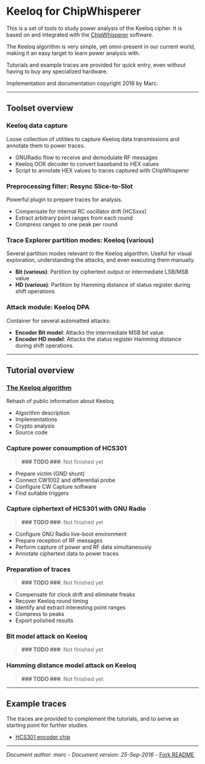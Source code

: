 <meta charset="UTF-8">

Keeloq for ChipWhisperer
========================

This is a set of tools to study power analysis of the Keeloq cipher.  It
is based on and integrated with the [ChipWhisperer](https://wiki.newae.com/)
software.

The Keeloq algorithm is very simple, yet omni-present in our current
world, making it an easy target to learn power analysis with.

Tutorials and example traces are provided for quick entry, even without
having to buy any specialized hardware.

Implementation and documentation copyright 2016 by Marc.
_________________________________________________________________________


Toolset overview
----------------

### Keeloq data capture

Loose collection of utilities to capture Keeloq data transmissions and
annotate them to power traces.

  - GNURadio flow to receive and demodulate RF messages
  - Keeloq OOK decoder to convert baseband to HEX values
  - Script to annotate HEX values to traces captured with ChipWhisperer


### Preprocessing filter: Resync Slice-to-Slot

Powerful plugin to prepare traces for analysis.

  - Compensate for internal RC oscillator drift (HCSxxx)
  - Extract arbitrary point ranges from each round
  - Compress ranges to one peak per round


### Trace Explorer partition modes: Keeloq (various)

Several partition modes relevant to the Keeloq algorithm.  Useful for visual
exploration, understanding the attacks, and even executing them manually.

  - **Bit (various)**: Partition by ciphertext output or intermediate
                       LSB/MSB value
  - **HD (various)**:  Partition by Hamming distance of status register
                       during shift operations


### Attack module: Keeloq DPA

Container for several automatted attacks:

  - **Encoder Bit model**: Attacks the intermediate MSB bit value.
  - **Encoder HD model**:  Attacks the status register Hamming distance
                           during shift operations.

_________________________________________________________________________


Tutorial overview
-----------------

### [The Keeloq algorithm](keeloq_algorithm/keeloq_algorithm.md)

Rehash of public information about Keeloq.

  - Algorithm description
  - Implementations
  - Crypto analysis
  - Source code


### Capture power consumption of HCS301

> **### TODO ###**: Not finished yet

  - Prepare victim (GND shunt)
  - Connect CW1002 and differential probe
  - Configure CW Capture software
  - Find suitable triggers


### Capture ciphertext of HCS301 with GNU Radio

> **### TODO ###**: Not finished yet

  - Configure GNU Radio live-boot environment
  - Prepare reception of RF messages
  - Perform capture of power and RF data simultaneously
  - Annotate ciphertext data to power traces


### Preparation of traces

> **### TODO ###**: Not finished yet

  - Compensate for clock drift and eliminate freaks
  - Recover Keeloq round timing
  - Identify and extract interesting point ranges
  - Compress to peaks
  - Export polished results


### Bit model attack on Keeloq

> **### TODO ###**: Not finished yet


### Hamming distance model attack on Keeloq

> **### TODO ###**: Not finished yet


_______________________________________________________________________


Example traces
--------------

The traces are provided to complement the tutorials, and to serve as
starting point for further studies.

  - [HCS301 encoder chip](keeloq_examples_hcs301/keeloq_examples_hcs301.md)

______________________________________________________________________

_Document author: marc_ - _Document version: 25-Sep-2016_ - [Fork README](../../../README.md)
